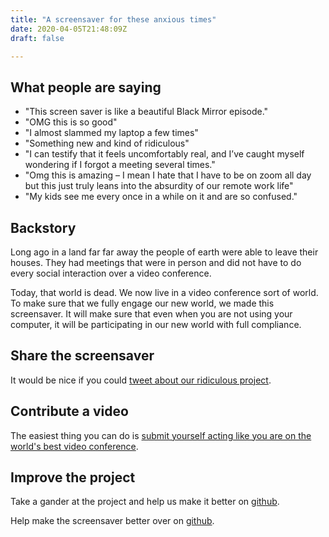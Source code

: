 ```yaml
---
title: "A screensaver for these anxious times"
date: 2020-04-05T21:48:09Z
draft: false

---
```


## What people are saying
- "This screen saver is like a beautiful Black Mirror episode."
- "OMG this is so good"
- "I almost slammed my laptop a few times"
- "Something new and kind of ridiculous"
- "I can testify that it feels uncomfortably real, and I’ve caught myself wondering if I forgot a meeting several times."
- "Omg this is amazing – I mean I hate that I have to be on zoom all day but this just truly leans into the absurdity of our remote work life"
- "My kids see me every once in a while on it and are so confused."


## Backstory

Long ago in a land far far away the people of earth were able to leave their houses. They had meetings that were in person and did not have to do every social interaction over a video conference.

Today, that world is dead. We now live in a video conference sort of world. To make sure that we fully engage our new world, we made this screensaver. It will make sure that even when you are not using your computer, it will be participating in our new world with full compliance.

## Share the screensaver

It would be nice if you could [tweet about our ridiculous project](https://twitter.com/intent/tweet?text=OMG+this+screensaver+is+amazing+https://zooooom.us).

## Contribute a video

The easiest thing you can do is [submit yourself acting like you are on the world's best video conference](https://docs.google.com/forms/d/e/1FAIpQLScbT9qiRUxeM8WfiP2aWF13HENLJffiTgD8GOd9t8W9nmyVHQ/viewform).

## Improve the project

Take a gander at the project and help us make it better on [github](https://github.com/harperreed/zooooom.us).

Help make the screensaver better over on [github](https://github.com/rhaining/zooooom-screensaver).
